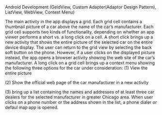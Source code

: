 Android Development 
(GeidView, Custom Adapter(Adaptor Design Pattern), ListView, WebView, Context Menu)

The main activity in the app displays a grid. Each grid cell contains a thumbnail picture of a car above the name of the car’s manufacturer. Each grid cell supports two kinds of functionality, depending on whether an app viewer performs a short vs. a long click on a cell. A short click brings up a new activity that shows the entire picture of the selected car on the entire device display. The user can return to the grid view by selecting the back soft button on the phone. However, if a user clicks on the displayed picture instead, the app opens a browser activity showing the web site of the car’s manufacturer. A long click on a grid cell brings up a context menu showing the following three options for the car under consideration: 
(1) View the entire picture 

(2) Show the official web page of the car manufacturer in a new activity 

(3) bring up a list containing the names and addresses of at least three car dealers for the selected manufacturer in greater Chicago area. When user clicks on a phone number or the address shown in the list, a phone dialer or defaul map app is opened. 
